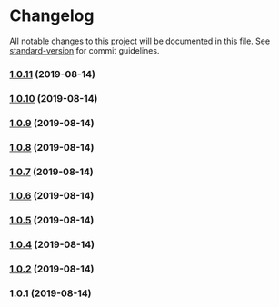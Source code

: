 # Changelog

All notable changes to this project will be documented in this file. See [standard-version](https://github.com/conventional-changelog/standard-version) for commit guidelines.

### [1.0.11](https://github.com/wulfmann/mvcr/compare/v1.0.10...v1.0.11) (2019-08-14)

### [1.0.10](https://github.com/wulfmann/mvcr/compare/v1.0.9...v1.0.10) (2019-08-14)

### [1.0.9](https://github.com/wulfmann/mvcr/compare/v1.0.8...v1.0.9) (2019-08-14)

### [1.0.8](https://github.com/wulfmann/mvcr/compare/v1.0.7...v1.0.8) (2019-08-14)

### [1.0.7](https://github.com/wulfmann/mvcr/compare/v1.0.6...v1.0.7) (2019-08-14)

### [1.0.6](https://github.com/wulfmann/mvcr/compare/v1.0.5...v1.0.6) (2019-08-14)

### [1.0.5](https://github.com/wulfmann/mvcr/compare/v1.0.4...v1.0.5) (2019-08-14)

### [1.0.4](https://github.com/wulfmann/mvcr/compare/v1.0.2...v1.0.4) (2019-08-14)

### [1.0.2](https://github.com/wulfmann/mvcr/compare/v1.0.1...v1.0.2) (2019-08-14)

### 1.0.1 (2019-08-14)

